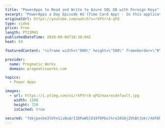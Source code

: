 ```yaml
---
title: "PowerApps to Read and Write to Azure SQL DB with Foreign Keys"
excerpt: "PowerApps a Day Episode #2 (Time Card App) - In this application example, we're going to start building a time card application using PowerApps and Azure SQL DB. You'll learn how to build If..Then statements and use the Filter Statement.  You'll also see how to deal with database referential integrity"
originalUrl: https://youtube.com/watch?v=rkPVrrA-qFQ
type: video
price: Free
length: PT23M4S
publishedDateTime: 2018-09-04T18:38:04Z
heat: 54

featuredContent: "<iframe width=\"800\" height=\"500\" frameborder=\"0\" src=\"https://www.youtube.com/embed/rkPVrrA-qFQ\" allow=\"accelerometer; autoplay; encrypted-media; gyroscope; picture-in-picture\" allowfullscreen></iframe>"

provider:
  name: Progmatic Works
  domain: pragmaticworks.com

topics:
  - Power Apps

images:
  - url: https://i.ytimg.com/vi/rkPVrrA-qFQ/maxresdefault.jpg
    width: 1280
    height: 720
    isCached: true

secured: "7dkjpexbe3lUYn1iv0oArI1DPwWSlD19f0Pbulhro34S8jZVhBtJokr/XmT6Mh/Kk4k0w3/jbzxu+n25kf/vOQctIg7HCgzqW3r2V9wTA7QNPlokKeM8n+pV/yYZ/A4BL9CcPUgx36VlY4Nj9kuQ1eN1jpXhGsepuR8mXegFlZoHpuSEsx2CAe+IAXxhKZjtiHUpEqEljOBHZ93v+Pa0OKmPBwT+6ZgFvNs92X87BcyPewusu1U+tHVmALgFRl0mwry3rELTXMr301rMHQg4IOn9Df3DZLIcidiwLhltLz+hZIFcJt+vBZJjMYUhj7SQTv5CIg8lARRlo0yBDlppxg5b9WSoJLc6WZ8Hn43Wjg/q2wpYLd3tvTquhE+/YABoV2drsfoJmPJku2sqnAUMitI6h7xsLbFPd6KyGIJZfmI=;3r/XjIAB4k4Gtg7hJHnPjQ=="
---
```


